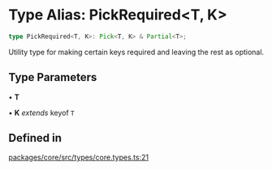 # Type Alias: PickRequired\<T, K\>

```ts
type PickRequired<T, K>: Pick<T, K> & Partial<T>;
```

Utility type for making certain keys required and leaving the rest as optional.

## Type Parameters

• **T**

• **K** *extends* keyof `T`

## Defined in

[packages/core/src/types/core.types.ts:21](https://github.com/vramework/vramework/blob/725723db2d3435e2df2b809e6609ff26f8be368c/packages/core/src/types/core.types.ts#L21)
